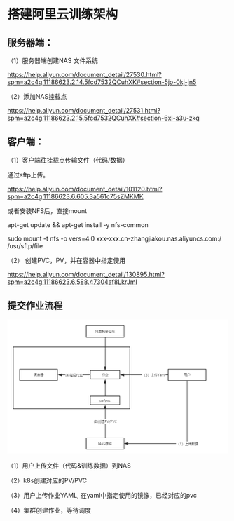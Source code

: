 # 搭建阿里云训练架构



## 服务器端：

（1）服务器端创建NAS 文件系统

https://help.aliyun.com/document_detail/27530.html?spm=a2c4g.11186623.2.14.5fcd7532QCuhXK#section-5jo-0kj-jn5

 

（2）添加NAS挂载点

https://help.aliyun.com/document_detail/27531.html?spm=a2c4g.11186623.2.15.5fcd7532QCuhXK#section-6xi-a3u-zkq

 

 

## 客户端：

（1）客户端往挂载点传输文件（代码/数据）



通过sftp上传。

https://help.aliyun.com/document_detail/101120.html?spm=a2c4g.11186623.6.605.3a561c75sZMKMK



或者安装NFS后，直接mount

apt-get update && apt-get install -y nfs-common

sudo mount -t nfs -o vers=4.0 xxx-xxx.cn-zhangjiakou.nas.aliyuncs.com:/ /usr/sftp/file

 

（2） 创建PVC，PV，并在容器中指定使用

https://help.aliyun.com/document_detail/130895.html?spm=a2c4g.11186623.6.588.47304af8LkrJml

 

## 提交作业流程

![image-20191117221637953](搭建阿里云训练架构.assets\image-20191117221637953.png)



（1）用户上传文件（代码&训练数据）到NAS

（2）k8s创建对应的PV/PVC

（3）用户上传作业YAML, 在yaml中指定使用的镜像，已经对应的pvc

（4）集群创建作业，等待调度